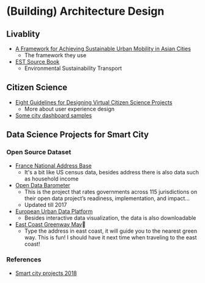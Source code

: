 # (Building) Architecture Design 

## Livablity
* [A Framework for Achieving Sustainable Urban Mobility in Asian Cities][1]
  * The framework they use
* [EST Source Book][2]
  * Environmental Sustainability Transport
  
## Citizen Science
* [Eight Guidelines for Designing Virtual Citizen Science Projects][3]
  * More about user experience design
* [Some city dashboard samples][4]

## Data Science Projects for Smart City
### Open Source Dataset
* [France National Address Base][5]
  * It's a bit like US census data, besides address there is also data such as household income
* [Open Data Barometer][7]
  * This is the project that rates governments across 115 jurisdictions on their open data project’s readiness, implementation, and impact...
  * Updated till 2017
* [European Urban Data Platform][8]
  * Besides interactive data visualization, the data is also downloadable
* [East Coast Greenway May][9]💚
  * Type the address in east coast, it will guide you to the nearest green way. This is fun! I should have it next time when traveling to the east coast!

### References
* [Smart city projects 2018][6]



[1]:https://cleanairasia.org/wp-content/uploads/portal/files/Framework_for_Achieving_Sustainable_Urban_Mobility_in_Asia_-_CAI-Asia_2010_0.pdf?__cf_chl_jschl_tk__=e9542833d77e0e7d25992c3015f0b90416612aa4-1594103096-0-AU3e4q8HZTx0ZZDabpzR7udzFk-8dvWv0AmSpmCWF4vKP0M9XAAmswrSbNgKzm-RTPdWdqyHeu8XRzggseevRCHrDj75VpSd1qSvbBqEacgYQd0U-eNM7MRBYjm2QUmB1Qq4RH7_7rHkZMdFtLPWRg0nkCEvAz8_v-NraeHo0qtiYzVxm4rYrQ4YCJcj_XVYaps6ePMTO97jLVfw2YXp1mOehqB8M1Di0QcnLD8a4V0qpyip0qwNprjwFSdtYuDTPHUHs3Y-cdQcn8iVmzhIYM-YE_Qo5HpAJUe2wnaXfes3ElqvoFoOFWWbAgj1nKRp3ABV4KII6gom-TW67otssDlmGWlDvk3xx76B73wmKGKgYgfrXPW38ZyFGHaA3q7aSHcJMCZp3iXcIOxGfx6hdk4X4dfXzOEuxbT5J2TgilXp
[2]:https://www.uncrd.or.jp/env/est/docs/EST_Sourcebook.pdf
[3]:http://citeseerx.ist.psu.edu/viewdoc/download?doi=10.1.1.841.5645&rep=rep1&type=pdf
[4]:https://rsa.tandfonline.com/doi/full/10.1080/21681376.2014.983149#.XxU5a0VKjZs
[5]:https://adresse.data.gouv.fr/donnees-nationales
[6]:https://carto.com/blog/forty-brilliant-open-data-projects-preparing-smart-cities-2018
[7]:https://opendatabarometer.org/country-sheets/
[8]:https://urban.jrc.ec.europa.eu/#/en
[9]:https://map.greenway.org/
